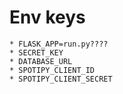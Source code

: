 # Env keys
    * FLASK_APP=run.py????
    * SECRET_KEY
    * DATABASE_URL
    * SPOTIPY_CLIENT_ID
    * SPOTIPY_CLIENT_SECRET
